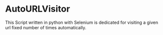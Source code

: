 # AutoURLVisitor
This Script written in python with Selenium is dedicated for visiting a given url fixed number of times automatically.
